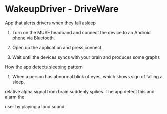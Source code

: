 # WakeupDriver - DriveWare

App that alerts drivers when they fall asleep  

1. Turn on the MUSE headband and connect the device to an Android phone via Bluetooth.

2. Open up the application and press connect. 

3. Wait until the devices syncs with your brain and produces some graphs


How the app detects sleeping pattern

1. When a person has abnormal blink of eyes, which shows sign of falling a sleep, 

relative alpha signal from brain suddenly spikes. The app detect this and alarm the 

user by playing a loud sound


